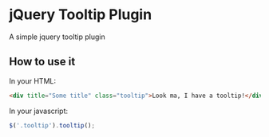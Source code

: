 jQuery Tooltip Plugin
=====================

A simple jquery tooltip plugin

## How to use it

In your HTML:
```html
<div title="Some title" class="tooltip">Look ma, I have a tooltip!</div>
```
In your javascript:
```js
$('.tooltip').tooltip();
```